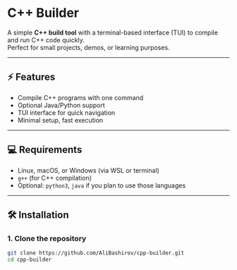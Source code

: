 # C++ Builder

A simple **C++ build tool** with a terminal-based interface (TUI) to compile and run C++ code quickly.  
Perfect for small projects, demos, or learning purposes.

---

## ⚡ Features

- Compile C++ programs with one command
- Optional Java/Python support
- TUI interface for quick navigation
- Minimal setup, fast execution

---

## 💻 Requirements

- Linux, macOS, or Windows (via WSL or terminal)
- `g++` (for C++ compilation)
- Optional: `python3`, `java` if you plan to use those languages

---

## 🛠️ Installation

### 1. Clone the repository

```bash
git clone https://github.com/AliBashirov/cpp-builder.git
cd cpp-builder
